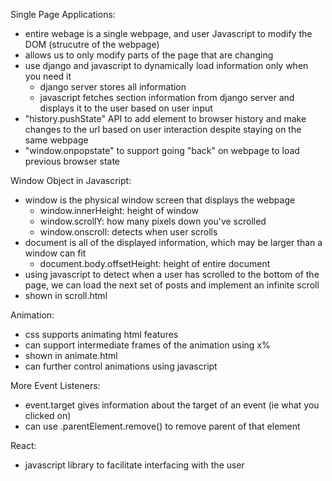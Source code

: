 Single Page Applications:
- entire webage is a single webpage, and user Javascript to modify the DOM (strucutre of the webpage)
- allows us to only modify parts of the page that are changing
- use django and javascript to dynamically load information only when you need it
  - django server stores all information
  - javascript fetches section information from django server and displays it to the user based on user input
- "history.pushState" API to add element to browser history and make changes to the url based on user interaction despite staying on the same webpage 
- "window.onpopstate" to support going "back" on webpage to load previous browser state

Window Object in Javascript:
- window is the physical window screen that displays the webpage
  - window.innerHeight: height of window
  - window.scrollY: how many pixels down you've scrolled
  - window.onscroll: detects when user scrolls
- document is all of the displayed information, which may be larger than a window can fit
  - document.body.offsetHeight: height of entire document 
- using javascript to detect when a user has scrolled to the bottom of the page, we can load the next set of posts and implement an infinite scroll
- shown in scroll.html

Animation:
- css supports animating html features
- can support intermediate frames of the animation using x%
- shown in animate.html
- can further control animations using javascript

More Event Listeners:
- event.target gives information about the target of an event (ie what you clicked on)
- can use <element>.parentElement.remove() to remove parent of that element
  
React:
- javascript library to facilitate interfacing with the user
